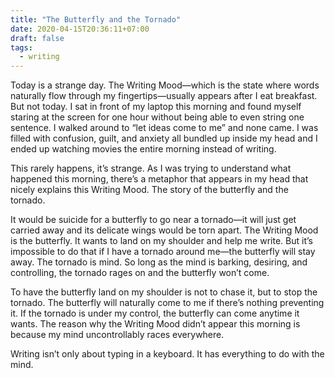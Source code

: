 ```yaml
---
title: "The Butterfly and the Tornado"
date: 2020-04-15T20:36:11+07:00
draft: false
tags:
  - writing
---
```


Today is a strange day. The Writing Mood—which is the state where words naturally flow through my fingertips—usually appears after I eat breakfast. But not today. I sat in front of my laptop this morning and found myself staring at the screen for one hour without being able to even string one sentence. I walked around to “let ideas come to me” and none came. I was filled with confusion, guilt, and anxiety all bundled up inside my head and I ended up watching movies the entire morning instead of writing.

This rarely happens, it’s strange. As I was trying to understand what happened this morning, there’s a metaphor that appears in my head that nicely explains this Writing Mood. The story of the butterfly and the tornado.

It would be suicide for a butterfly to go near a tornado—it will just get carried away and its delicate wings would be torn apart. The Writing Mood is the butterfly. It wants to land on my shoulder and help me write. But it’s impossible to do that if I have a tornado around me—the butterfly will stay away. The tornado is mind. So long as the mind is barking, desiring, and controlling, the tornado rages on and the butterfly won’t come.

To have the butterfly land on my shoulder is not to chase it, but to stop the tornado. The butterfly will naturally come to me if there’s nothing preventing it. If the tornado is under my control, the butterfly can come anytime it wants. The reason why the Writing Mood didn’t appear this morning is because my mind uncontrollably races everywhere. 

Writing isn’t only about typing in a keyboard. It has everything to do with the mind.